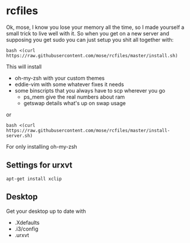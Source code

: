 rcfiles
======

Ok, mose, I know you lose your memory all the time, so I made yourself a small trick to live well with it. So when you get on a new server and supposing you get sudo you can just setup you shit all together with:

    bash <(curl https://raw.githubusercontent.com/mose/rcfiles/master/install.sh)

This will install

- oh-my-zsh with your custom themes
- eddie-vim with some whatever fixes it needs
- some binscripts that you always have to scp wherever you go
  - ps_mem give the real numbers about ram
  - getswap details what's up on swap usage

or

    bash <(curl https://raw.githubusercontent.com/mose/rcfiles/master/install-server.sh)

For only installing oh-my-zsh

Settings for urxvt
---------------------

    apt-get install xclip

Desktop
--------

Get your desktop up to date with
- .Xdefaults
- .i3/config
- .urxvt

